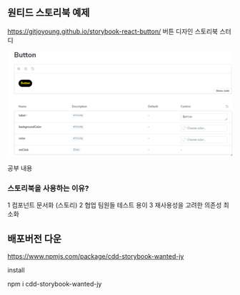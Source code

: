 ## 원티드 스토리북 예제
https://gitjoyoung.github.io/storybook-react-button/
버튼 디자인 스토리북 스터디

<img src="public\storybook.png" />

공부 내용 

### 스토리북을 사용하는 이유?

1 컴포넌트 문서화 (스토리)
2 협업 팀원들 테스트 용이
3 재사용성을 고려한 의존성 최소화




## 배포버전 다운

https://www.npmjs.com/package/cdd-storybook-wanted-jy

install 

npm i cdd-storybook-wanted-jy

